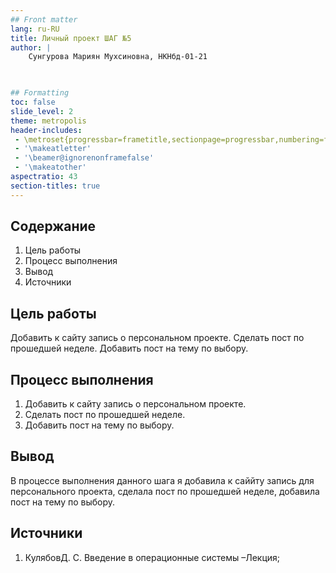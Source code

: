 ```yaml
---
## Front matter
lang: ru-RU
title: Личный проект ШАГ №5
author: |
	Сунгурова Мариян Мухсиновна, НКНбд-01-21
	


## Formatting
toc: false
slide_level: 2
theme: metropolis
header-includes: 
 - \metroset{progressbar=frametitle,sectionpage=progressbar,numbering=fraction}
 - '\makeatletter'
 - '\beamer@ignorenonframefalse'
 - '\makeatother'
aspectratio: 43
section-titles: true
---
```


## Содержание
1. Цель работы
2. Процесс выполнения
3. Вывод
4. Источники

## Цель работы

Добавить к сайту запись о персональном проекте. Сделать пост по прошедшей неделе. Добавить пост на тему по выбору.




## Процесс выполнения

1. Добавить к сайту запись о персональном проекте.
2. Сделать пост по прошедшей неделе. 
3. Добавить пост на тему по выбору. 



## Вывод

В процессе выполнения данного шага я добавила к саййту запись для персонального проекта, сделала пост по прошедшей неделе, добавила пост на тему по выбору.

## Иcточники

1. КулябовД. С. Введение в операционные системы –Лекция;


